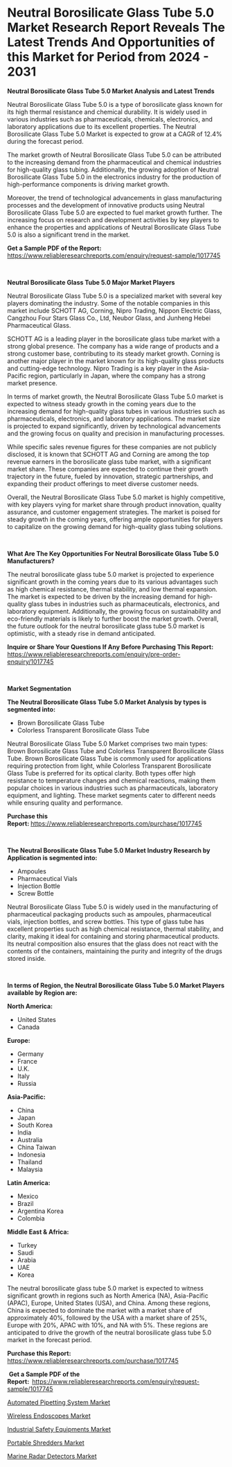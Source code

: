<p><h1>Neutral Borosilicate Glass Tube 5.0 Market Research Report Reveals The Latest Trends And Opportunities of this Market for Period from 2024 - 2031</h1></p><p><strong>Neutral Borosilicate Glass Tube 5.0 Market Analysis and Latest Trends</strong></p>
<p><p>Neutral Borosilicate Glass Tube 5.0 is a type of borosilicate glass known for its high thermal resistance and chemical durability. It is widely used in various industries such as pharmaceuticals, chemicals, electronics, and laboratory applications due to its excellent properties. The Neutral Borosilicate Glass Tube 5.0 Market is expected to grow at a CAGR of 12.4% during the forecast period.</p><p>The market growth of Neutral Borosilicate Glass Tube 5.0 can be attributed to the increasing demand from the pharmaceutical and chemical industries for high-quality glass tubing. Additionally, the growing adoption of Neutral Borosilicate Glass Tube 5.0 in the electronics industry for the production of high-performance components is driving market growth.</p><p>Moreover, the trend of technological advancements in glass manufacturing processes and the development of innovative products using Neutral Borosilicate Glass Tube 5.0 are expected to fuel market growth further. The increasing focus on research and development activities by key players to enhance the properties and applications of Neutral Borosilicate Glass Tube 5.0 is also a significant trend in the market.</p></p>
<p><strong>Get a Sample PDF of the Report:&nbsp;</strong> <a href="https://www.reliableresearchreports.com/enquiry/request-sample/1017745">https://www.reliableresearchreports.com/enquiry/request-sample/1017745</a></p>
<p>&nbsp;</p>
<p><strong>Neutral Borosilicate Glass Tube 5.0 Major Market Players</strong></p>
<p><p>Neutral Borosilicate Glass Tube 5.0 is a specialized market with several key players dominating the industry. Some of the notable companies in this market include SCHOTT AG, Corning, Nipro Trading, Nippon Electric Glass, Cangzhou Four Stars Glass Co., Ltd, Neubor Glass, and Junheng Hebei Pharmaceutical Glass.</p><p>SCHOTT AG is a leading player in the borosilicate glass tube market with a strong global presence. The company has a wide range of products and a strong customer base, contributing to its steady market growth. Corning is another major player in the market known for its high-quality glass products and cutting-edge technology. Nipro Trading is a key player in the Asia-Pacific region, particularly in Japan, where the company has a strong market presence.</p><p>In terms of market growth, the Neutral Borosilicate Glass Tube 5.0 market is expected to witness steady growth in the coming years due to the increasing demand for high-quality glass tubes in various industries such as pharmaceuticals, electronics, and laboratory applications. The market size is projected to expand significantly, driven by technological advancements and the growing focus on quality and precision in manufacturing processes.</p><p>While specific sales revenue figures for these companies are not publicly disclosed, it is known that SCHOTT AG and Corning are among the top revenue earners in the borosilicate glass tube market, with a significant market share. These companies are expected to continue their growth trajectory in the future, fueled by innovation, strategic partnerships, and expanding their product offerings to meet diverse customer needs.</p><p>Overall, the Neutral Borosilicate Glass Tube 5.0 market is highly competitive, with key players vying for market share through product innovation, quality assurance, and customer engagement strategies. The market is poised for steady growth in the coming years, offering ample opportunities for players to capitalize on the growing demand for high-quality glass tubing solutions.</p></p>
<p>&nbsp;</p>
<p><strong>What Are The Key Opportunities For Neutral Borosilicate Glass Tube 5.0 Manufacturers?</strong></p>
<p><p>The neutral borosilicate glass tube 5.0 market is projected to experience significant growth in the coming years due to its various advantages such as high chemical resistance, thermal stability, and low thermal expansion. The market is expected to be driven by the increasing demand for high-quality glass tubes in industries such as pharmaceuticals, electronics, and laboratory equipment. Additionally, the growing focus on sustainability and eco-friendly materials is likely to further boost the market growth. Overall, the future outlook for the neutral borosilicate glass tube 5.0 market is optimistic, with a steady rise in demand anticipated.</p></p>
<p><strong>Inquire or Share Your Questions If Any Before Purchasing This Report:</strong> <a href="https://www.reliableresearchreports.com/enquiry/pre-order-enquiry/1017745">https://www.reliableresearchreports.com/enquiry/pre-order-enquiry/1017745</a></p>
<p>&nbsp;</p>
<p><strong>Market Segmentation</strong></p>
<p><strong>The Neutral Borosilicate Glass Tube 5.0 Market Analysis by types is segmented into:</strong></p>
<p><ul><li>Brown Borosilicate Glass Tube</li><li>Colorless Transparent Borosilicate Glass Tube</li></ul></p>
<p><p>Neutral Borosilicate Glass Tube 5.0 Market comprises two main types: Brown Borosilicate Glass Tube and Colorless Transparent Borosilicate Glass Tube. Brown Borosilicate Glass Tube is commonly used for applications requiring protection from light, while Colorless Transparent Borosilicate Glass Tube is preferred for its optical clarity. Both types offer high resistance to temperature changes and chemical reactions, making them popular choices in various industries such as pharmaceuticals, laboratory equipment, and lighting. These market segments cater to different needs while ensuring quality and performance.</p></p>
<p><strong>Purchase this Report:&nbsp;</strong><a href="https://www.reliableresearchreports.com/purchase/1017745">https://www.reliableresearchreports.com/purchase/1017745</a></p>
<p>&nbsp;</p>
<p><strong>The Neutral Borosilicate Glass Tube 5.0 Market Industry Research by Application is segmented into:</strong></p>
<p><ul><li>Ampoules</li><li>Pharmaceutical Vials</li><li>Injection Bottle</li><li>Screw Bottle</li></ul></p>
<p><p>Neutral Borosilicate Glass Tube 5.0 is widely used in the manufacturing of pharmaceutical packaging products such as ampoules, pharmaceutical vials, injection bottles, and screw bottles. This type of glass tube has excellent properties such as high chemical resistance, thermal stability, and clarity, making it ideal for containing and storing pharmaceutical products. Its neutral composition also ensures that the glass does not react with the contents of the containers, maintaining the purity and integrity of the drugs stored inside.</p></p>
<p>&nbsp;</p>
<p><strong>In terms of Region, the Neutral Borosilicate Glass Tube 5.0 Market Players available by Region are:</strong></p>
<p>
    <p> <strong> North America: </strong>
        <ul>
            <li>United States</li>
            <li>Canada</li>
        </ul>
        </p> 
    <p> <strong> Europe: </strong>
        <ul>
            <li>Germany</li>
            <li>France</li>
            <li>U.K.</li>
            <li>Italy</li>
            <li>Russia</li>
        </ul>
        </p> 
    <p> <strong> Asia-Pacific: </strong>
        <ul>
            <li>China</li>
            <li>Japan</li>
            <li>South Korea</li>
            <li>India</li>
            <li>Australia</li>
            <li>China Taiwan</li>
            <li>Indonesia</li>
            <li>Thailand</li>
            <li>Malaysia</li>
        </ul>
        </p> 
    <p> <strong> Latin America: </strong>
        <ul>
            <li>Mexico</li>
            <li>Brazil</li>
            <li>Argentina Korea</li>
            <li>Colombia</li>
        </ul>
        </p> 
    <p> <strong> Middle East & Africa: </strong>
        <ul>
            <li>Turkey</li>
            <li>Saudi</li>
            <li>Arabia</li>
            <li>UAE</li>
            <li>Korea</li>
        </ul>
    </p>
    </p>
<p><p>The neutral borosilicate glass tube 5.0 market is expected to witness significant growth in regions such as North America (NA), Asia-Pacific (APAC), Europe, United States (USA), and China. Among these regions, China is expected to dominate the market with a market share of approximately 40%, followed by the USA with a market share of 25%, Europe with 20%, APAC with 10%, and NA with 5%. These regions are anticipated to drive the growth of the neutral borosilicate glass tube 5.0 market in the forecast period.</p></p>
<p><strong>Purchase this Report: </strong><a href="https://www.reliableresearchreports.com/purchase/1017745">https://www.reliableresearchreports.com/purchase/1017745</a></p>
<p>&nbsp;<strong>Get a Sample PDF of the Report:&nbsp;&nbsp;</strong><a href="https://www.reliableresearchreports.com/enquiry/request-sample/1017745">https://www.reliableresearchreports.com/enquiry/request-sample/1017745</a></p>
<p><strong></strong></p>
<p><p><a href="https://github.com/lylyparadise/Market-Research-Report-List-1/blob/main/automated-pipetting-system-market.md">Automated Pipetting System Market</a></p><p><a href="https://medium.com/@josephbogan19/wireless-endoscopes-market-size-and-market-trends-complete-industry-overview-2024-to-2031-0c2e7ea91352">Wireless Endoscopes Market</a></p><p><a href="https://medium.com/@josephbogan19/industrial-safety-equipments-market-trends-and-market-analysis-forecasted-for-period-2024-2031-73f2099a94df">Industrial Safety Equipments Market</a></p><p><a href="https://medium.com/@josephbogan19/portable-shredders-market-outlook-industry-overview-and-forecast-2024-to-2031-b2ee7cae7412">Portable Shredders Market</a></p><p><a href="https://medium.com/@josephbogan19/marine-radar-detectors-market-trends-forecast-and-competitive-analysis-to-2031-4310012ae46f">Marine Radar Detectors Market</a></p></p>